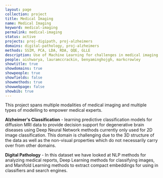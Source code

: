 ```yaml
---
layout: page
collection: project
title: Medical Imaging
name: Medical Imaging
keyword: medical-imaging
permalink: medical-imaging
status: active
projects: proj-digipath, proj-alzheimers
domains: digital-pathology, proj-alzheimers
methods: SSIM, PCA, LDA, RDA, QQE, GLLE
description: Use of Machine Learning for challenges in medical imaging.
people: aishwarya, lauramccrackin, benyaminghojgh, markcrowley
showtitle: true
showdomains: true
showpeople: true
showfields: false
showmethods: true
showwebpage: false
showbib: true
---
```


This project spans multiple modalities of medical imaging and multiple types of modelling to empower medical experts.

**Alzheimer's Classification** - learning predictive classification models for diffusion MRI data to provide decision support for degenerative brain diseases using Deep Neural Network methods currently only used for 2D image classification. This domain is challenging due to the 3D structure of the data as well as the non-visual properties which do not necessarily carry over from other domains.



**Digital Pathology** - In this dataset we have looked at NLP methods for analyzing medical reports, Deep Learning methods for classifying images, and Manifold Learning methods to extract compact embeddings for using in classifiers and search engines.
